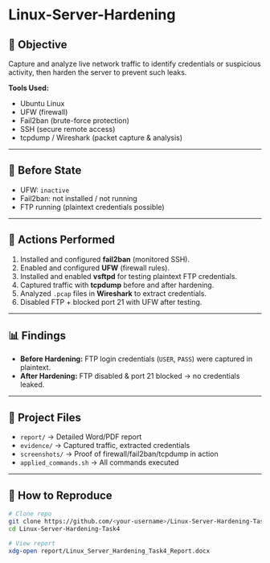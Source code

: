 # Linux-Server-Hardening

## 🎯 Objective
Capture and analyze live network traffic to identify credentials or suspicious activity, then harden the server to prevent such leaks.

**Tools Used:**  
- Ubuntu Linux  
- UFW (firewall)  
- Fail2ban (brute-force protection)  
- SSH (secure remote access)  
- tcpdump / Wireshark (packet capture & analysis)  

---

## 📝 Before State
- UFW: `inactive`
- Fail2ban: not installed / not running
- FTP running (plaintext credentials possible)

---

## 🔬 Actions Performed
1. Installed and configured **fail2ban** (monitored SSH).  
2. Enabled and configured **UFW** (firewall rules).  
3. Installed and enabled **vsftpd** for testing plaintext FTP credentials.  
4. Captured traffic with **tcpdump** before and after hardening.  
5. Analyzed `.pcap` files in **Wireshark** to extract credentials.  
6. Disabled FTP + blocked port 21 with UFW after testing.  

---

## 📊 Findings
- **Before Hardening:** FTP login credentials (`USER`, `PASS`) were captured in plaintext.  
- **After Hardening:** FTP disabled & port 21 blocked → no credentials leaked.  

---

## 📂 Project Files
- `report/` → Detailed Word/PDF report  
- `evidence/` → Captured traffic, extracted credentials  
- `screenshots/` → Proof of firewall/fail2ban/tcpdump in action  
- `applied_commands.sh` → All commands executed  

---

## 🚀 How to Reproduce
```bash
# Clone repo
git clone https://github.com/<your-username>/Linux-Server-Hardening-Task4.git
cd Linux-Server-Hardening-Task4

# View report
xdg-open report/Linux_Server_Hardening_Task4_Report.docx
